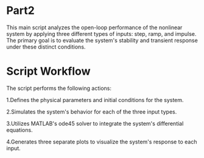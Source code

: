 # Part2

This main script analyzes the open-loop performance of the nonlinear system by applying three different types of inputs: step, ramp, and impulse. The primary goal is to evaluate the system's stability and transient response under these distinct conditions.

# Script Workflow
The script performs the following actions:

1.Defines the physical parameters and initial conditions for the system.

2.Simulates the system's behavior for each of the three input types.

3.Utilizes MATLAB's ode45 solver to integrate the system's differential equations.

4.Generates three separate plots to visualize the system's response to each input.
